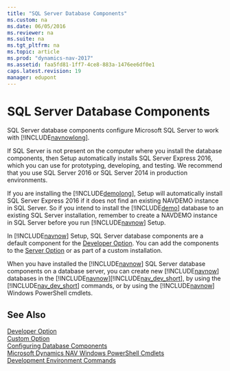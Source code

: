 ```yaml
---
title: "SQL Server Database Components"
ms.custom: na
ms.date: 06/05/2016
ms.reviewer: na
ms.suite: na
ms.tgt_pltfrm: na
ms.topic: article
ms.prod: "dynamics-nav-2017"
ms.assetid: faa5fd81-1ff7-4ce8-883a-1476ee6df0e1
caps.latest.revision: 19
manager: edupont
---
```

# SQL Server Database Components
SQL Server database components configure Microsoft SQL Server to work with [!INCLUDE[navnowlong](includes/navnowlong_md.md)].  
  
 If SQL Server is not present on the computer where you install the database components, then Setup automatically installs SQL Server Express 2016, which you can use for prototyping, developing, and testing. We recommend that you use SQL Server 2016 or SQL Server 2014 in production environments.  
  
 If you are installing the [!INCLUDE[demolong](includes/demolong_md.md)], Setup will automatically install SQL Server Express 2016 if it does not find an existing NAVDEMO instance in SQL Server. So if you intend to install the [!INCLUDE[demo](includes/demo_md.md)] database to an existing SQL Server installation, remember to create a NAVDEMO instance in SQL Server before you run [!INCLUDE[navnow](includes/navnow_md.md)] Setup.  
  
 In [!INCLUDE[navnow](includes/navnow_md.md)] Setup, SQL Server database components are a default component for the [Developer Option](Developer-Option.md). You can add the components to the [Server Option](Server-Option.md) or as part of a custom installation.  
  
 When you have installed the [!INCLUDE[navnow](includes/navnow_md.md)] SQL Server database components on a database server, you can create new [!INCLUDE[navnow](includes/navnow_md.md)] databases in the [!INCLUDE[navnow](includes/navnow_md.md)][!INCLUDE[nav_dev_short](includes/nav_dev_short_md.md)], by using the [!INCLUDE[nav_dev_short](includes/nav_dev_short_md.md)] commands, or by using the [!INCLUDE[navnow](includes/navnow_md.md)] Windows PowerShell cmdlets.  
  
## See Also  
 [Developer Option](Developer-Option.md)   
 [Custom Option](Custom-Option.md)   
 [Configuring Database Components](Configuring-Database-Components.md)   
 [Microsoft Dynamics NAV Windows PowerShell Cmdlets](Microsoft-Dynamics-NAV-Windows-PowerShell-Cmdlets.md)   
 [Development Environment Commands](Development-Environment-Commands.md)